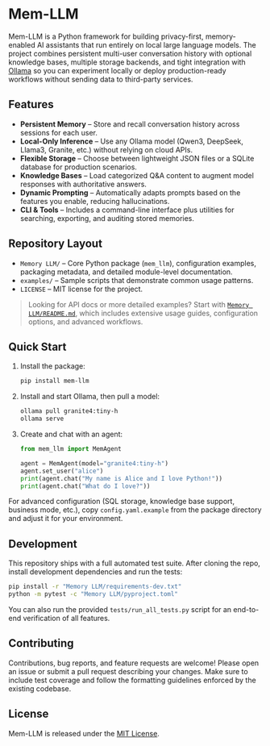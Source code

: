 # Mem-LLM

Mem-LLM is a Python framework for building privacy-first, memory-enabled AI assistants that run entirely on local large language models. The project combines persistent multi-user conversation history with optional knowledge bases, multiple storage backends, and tight integration with [Ollama](https://ollama.ai) so you can experiment locally or deploy production-ready workflows without sending data to third-party services.

## Features
- **Persistent Memory** – Store and recall conversation history across sessions for each user.
- **Local-Only Inference** – Use any Ollama model (Qwen3, DeepSeek, Llama3, Granite, etc.) without relying on cloud APIs.
- **Flexible Storage** – Choose between lightweight JSON files or a SQLite database for production scenarios.
- **Knowledge Bases** – Load categorized Q&A content to augment model responses with authoritative answers.
- **Dynamic Prompting** – Automatically adapts prompts based on the features you enable, reducing hallucinations.
- **CLI & Tools** – Includes a command-line interface plus utilities for searching, exporting, and auditing stored memories.

## Repository Layout
- `Memory LLM/` – Core Python package (`mem_llm`), configuration examples, packaging metadata, and detailed module-level documentation.
- `examples/` – Sample scripts that demonstrate common usage patterns.
- `LICENSE` – MIT license for the project.

> Looking for API docs or more detailed examples? Start with [`Memory LLM/README.md`](Memory%20LLM/README.md), which includes extensive usage guides, configuration options, and advanced workflows.

## Quick Start
1. Install the package:
   ```bash
   pip install mem-llm
   ```
2. Install and start Ollama, then pull a model:
   ```bash
   ollama pull granite4:tiny-h
   ollama serve
   ```
3. Create and chat with an agent:
   ```python
   from mem_llm import MemAgent

   agent = MemAgent(model="granite4:tiny-h")
   agent.set_user("alice")
   print(agent.chat("My name is Alice and I love Python!"))
   print(agent.chat("What do I love?"))
   ```

For advanced configuration (SQL storage, knowledge base support, business mode, etc.), copy `config.yaml.example` from the package directory and adjust it for your environment.

## Development
This repository ships with a full automated test suite. After cloning the repo, install development dependencies and run the tests:

```bash
pip install -r "Memory LLM/requirements-dev.txt"
python -m pytest -c "Memory LLM/pyproject.toml"
```

You can also run the provided `tests/run_all_tests.py` script for an end-to-end verification of all features.

## Contributing
Contributions, bug reports, and feature requests are welcome! Please open an issue or submit a pull request describing your changes. Make sure to include test coverage and follow the formatting guidelines enforced by the existing codebase.

## License
Mem-LLM is released under the [MIT License](LICENSE).
